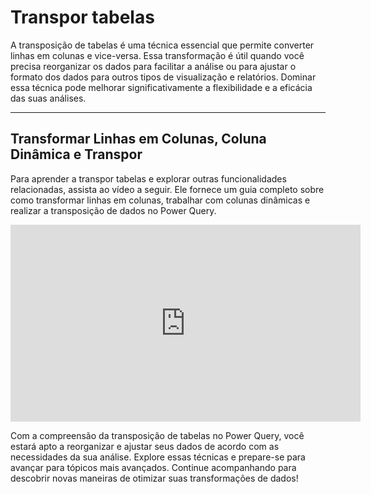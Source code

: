 # Transpor tabelas

A transposição de tabelas é uma técnica essencial que permite converter linhas em colunas e vice-versa. Essa transformação é útil quando você precisa reorganizar os dados para facilitar a análise ou para ajustar o formato dos dados para outros tipos de visualização e relatórios. Dominar essa técnica pode melhorar significativamente a flexibilidade e a eficácia das suas análises.

---

## Transformar Linhas em Colunas, Coluna Dinâmica e Transpor

Para aprender a transpor tabelas e explorar outras funcionalidades relacionadas, assista ao vídeo a seguir. Ele fornece um guia completo sobre como transformar linhas em colunas, trabalhar com colunas dinâmicas e realizar a transposição de dados no Power Query.

<iframe width="560" height="315" src="https://www.youtube.com/embed/f-tNtLBeC_E?si=9VlLdYBY5_Vc2hwL" title="YouTube video player" frameborder="0" allow="accelerometer; autoplay; clipboard-write; encrypted-media; gyroscope; picture-in-picture; web-share" referrerpolicy="strict-origin-when-cross-origin" allowfullscreen></iframe>

Com a compreensão da transposição de tabelas no Power Query, você estará apto a reorganizar e ajustar seus dados de acordo com as necessidades da sua análise. Explore essas técnicas e prepare-se para avançar para tópicos mais avançados. Continue acompanhando para descobrir novas maneiras de otimizar suas transformações de dados!